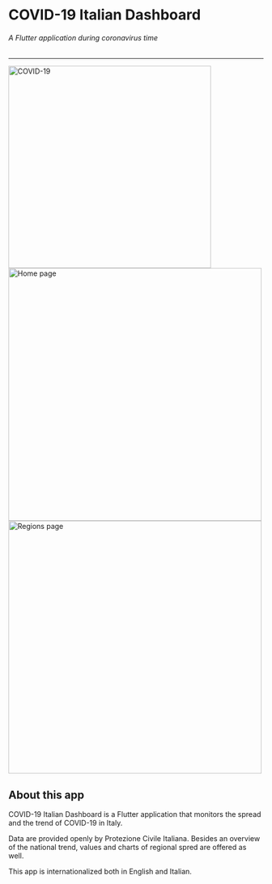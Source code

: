 # COVID-19 Italian Dashboard
###### A Flutter application during coronavirus time
---
<img src="https://i.imgur.com/aP7sPCj.jpg" alt="COVID-19" height="400"/>
<img src="https://i.imgur.com/GL3ZaxJ.png" alt="Home page" height="500"/>
<img src="https://i.imgur.com/UAO2jrY.png" alt="Regions page" height="500"/>

## About this app

COVID-19 Italian Dashboard is a Flutter application that monitors the spread and the trend of COVID-19 in Italy.

Data are provided openly by Protezione Civile Italiana.
Besides an overview of the national trend, values and charts of regional spred are offered as well.

This app is internationalized both in English and Italian.
